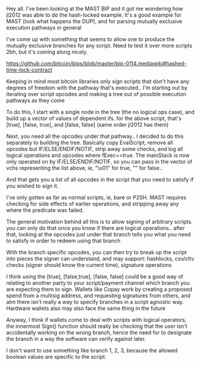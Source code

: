 
Hey all. I've been looking at the MAST BIP and it got me wondering how jl2012 was able to do the hash-locked example. It's a good example for MAST (look what happens the DUP), and for parsing mutually exclusive execution pathways in general

I've come up with something that seems to allow one to produce the mutually exclusive branches for any script. Need to test it over more scripts 2bh, but it's coming along nicely.

https://github.com/bitcoin/bips/blob/master/bip-0114.mediawiki#hashed-time-lock-contract

Keeping in mind most bitcoin libraries only sign scripts that don't have any degrees of freedom with the pathway that's executed.. I'm starting out by iterating over script opcodes and making a tree out of possible execution pathways as they come

To do this, I start with a single node in the tree (the no logical ops case), and build up a vector of values of dependent ifs. for the above script, that's [true], [false, true], and [false, false] (same order jl2012 has them)

Next, you need all the opcodes under that pathway.. I decided to do this separately to building the tree. Basically copy EvalScript, remove all opcodes but IF/ELSE/ENDIF/NOTIF, strip away some checks, and log all logical operations and opcodes where fExec==true. The mainStack is now only operated on by IF/ELSE/ENDIF/NOTIF, so you can pass in the vector of vchs representing the list above, ie, "\x01" for true, "" for false..
 
And that gets you a list of all opcodes in the script that you need to satisfy if you wished to sign it.

I've only gotten as far as normal scripts, ie, bare or P2SH. MAST requires checking for side effects of earlier operations, and stripping away any where the predicate was failed.
 
The general motivation behind all this is to allow signing of arbitrary scripts. you can only do that once you know if there are logical operations.. after that, looking at the opcodes just under that branch tells you what you need to satisfy in order to redeem using that branch

With the branch specific opcodes, you can then try to break up the script into pieces the signer can understand, and may support: hashlocks, csv/cltv checks (signer should know the current time), signature operations

I think using the [true], [false,true], [false, false] could be a good way of relating to another party to your script/payment channel which branch you are expecting them to sign. Wallets like Copay work by creating a proposed spend from a multisig address, and requesting signatures from others, and atm there isn't really a way to specify branches in a script agnostic way. Hardware wallets also may also face the same thing in the future

Anyway, I think if wallets come to deal with scripts with logical operators, the innermost Sign() function should really be checking that the user isn't accidentally working on the wrong branch, hence the need for to designate the branch in a way the software can verify against later.

I don't want to use something like branch 1, 2, 3, because the allowed boolean values are specific to the script.
